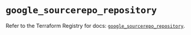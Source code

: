 # `google_sourcerepo_repository`

Refer to the Terraform Registry for docs: [`google_sourcerepo_repository`](https://registry.terraform.io/providers/hashicorp/google/4.85.0/docs/resources/sourcerepo_repository).
